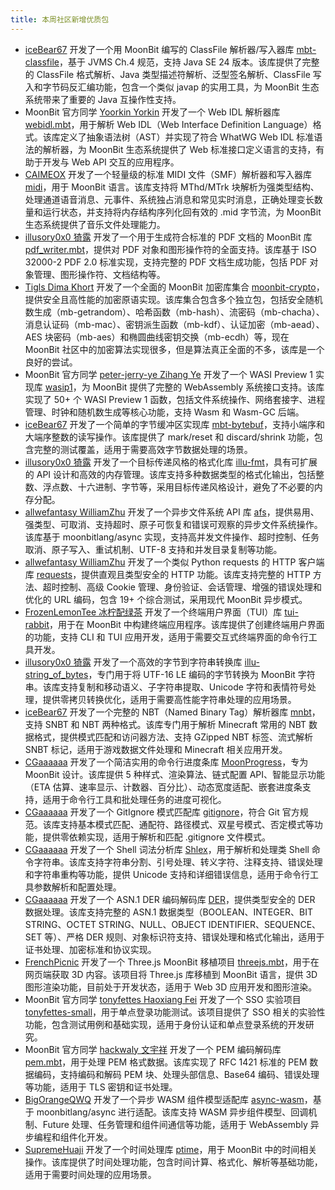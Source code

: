 ```yaml
---
title: 本周社区新增优质包
---
```


- [iceBear67](https://github.com/iceBear67) 开发了一个用 MoonBit 编写的 ClassFile 解析器/写入器库 [mbt-classfile](https://github.com/iceBear67/mbt-classfile)，基于 JVMS Ch.4 规范，支持 Java SE 24 版本。该库提供了完整的 ClassFile 格式解析、Java 类型描述符解析、泛型签名解析、ClassFile 写入和字节码反汇编功能，包含一个类似 javap 的实用工具，为 MoonBit 生态系统带来了重要的 Java 互操作性支持。
- MoonBit 官方同学 [Yoorkin Yorkin](https://github.com/Yoorkin) 开发了一个 Web IDL 解析器库 [webidl.mbt](https://github.com/moonbit-community/webidl.mbt)，用于解析 Web IDL（Web Interface Definition Language）格式。该库定义了抽象语法树（AST）并实现了符合 WhatWG Web IDL 标准语法的解析器，为 MoonBit 生态系统提供了 Web 标准接口定义语言的支持，有助于开发与 Web API 交互的应用程序。
- [CAIMEOX](https://github.com/CAIMEOX) 开发了一个轻量级的标准 MIDI 文件（SMF）解析器和写入器库 [midi](https://github.com/CAIMEOX/midi)，用于 MoonBit 语言。该库支持将 MThd/MTrk 块解析为强类型结构、处理通道语音消息、元事件、系统独占消息和常见实时消息，正确处理变长数量和运行状态，并支持将内存结构序列化回有效的 .mid 字节流，为 MoonBit 生态系统提供了音乐文件处理能力。
- [illusory0x0 猗露](https://github.com/illusory0x0) 开发了一个用于生成符合标准的 PDF 文档的 MoonBit 库 [pdf_writer.mbt](https://github.com/illusory0x0/pdf_writer.mbt)，提供对 PDF 对象和图形操作符的全面支持。该库基于 ISO 32000-2 PDF 2.0 标准实现，支持完整的 PDF 文档生成功能，包括 PDF 对象管理、图形操作符、文档结构等。
- [Tigls Dima Khort](https://github.com/Tigls) 开发了一个全面的 MoonBit 加密库集合 [moonbit-crypto](https://github.com/Tigls/moonbit-crypto)，提供安全且高性能的加密原语实现。该库集合包含多个独立包，包括安全随机数生成（mb-getrandom）、哈希函数（mb-hash）、流密码（mb-chacha）、消息认证码（mb-mac）、密钥派生函数（mb-kdf）、认证加密（mb-aead）、AES 块密码（mb-aes）和椭圆曲线密钥交换（mb-ecdh）等，现在 MoonBit 社区中的加密算法实现很多，但是算法真正全面的不多，该库是一个良好的尝试。
- MoonBit 官方同学 [peter-jerry-ye Zihang Ye](https://github.com/peter-jerry-ye) 开发了一个 WASI Preview 1 实现库 [wasip1](https://github.com/moonbit-community/wasip1)，为 MoonBit 提供了完整的 WebAssembly 系统接口支持。该库实现了 50+ 个 WASI Preview 1 函数，包括文件系统操作、网络套接字、进程管理、时钟和随机数生成等核心功能，支持 Wasm 和 Wasm-GC 后端。
- [iceBear67](https://github.com/iceBear67) 开发了一个简单的字节缓冲区实现库 [mbt-bytebuf](https://github.com/iceBear67/mbt-bytebuf)，支持小端序和大端序整数的读写操作。该库提供了 mark/reset 和 discard/shrink 功能，包含完整的测试覆盖，适用于需要高效字节数据处理的场景。
- [illusory0x0 猗露](https://github.com/illusory0x0) 开发了一个目标传递风格的格式化库 [illu-fmt](https://github.com/moonbit-community/illu-fmt)，具有可扩展的 API 设计和高效的内存管理。该库支持多种数据类型的格式化输出，包括整数、浮点数、十六进制、字节等，采用目标传递风格设计，避免了不必要的内存分配。
- [allwefantasy WilliamZhu](https://github.com/allwefantasy) 开发了一个异步文件系统 API 库 [afs](https://github.com/moonbit-community/afs)，提供易用、强类型、可取消、支持超时、原子可恢复和错误可观察的异步文件系统操作。该库基于 moonbitlang/async 实现，支持高并发文件操作、超时控制、任务取消、原子写入、重试机制、UTF-8 支持和并发目录复制等功能。
- [allwefantasy WilliamZhu](https://github.com/allwefantasy) 开发了一个类似 Python requests 的 HTTP 客户端库 [requests](https://github.com/moonbit-community/requests)，提供直观且类型安全的 HTTP 功能。该库支持完整的 HTTP 方法、超时控制、高级 Cookie 管理、身份验证、会话管理、增强的错误处理和优化的 URL 编码，包含 19+ 个综合测试，采用现代 MoonBit 异步模式。
- [FrozenLemonTee 冰柠配绿茶](https://github.com/FrozenLemonTee) 开发了一个终端用户界面（TUI）库 [tui-rabbit](https://github.com/FrozenLemonTee/tui-rabbit)，用于在 MoonBit 中构建终端应用程序。该库提供了创建终端用户界面的功能，支持 CLI 和 TUI 应用开发，适用于需要交互式终端界面的命令行工具开发。
- [illusory0x0 猗露](https://github.com/illusory0x0) 开发了一个高效的字节到字符串转换库 [illu-string_of_bytes](https://github.com/illusory0x0/illu-string_of_bytes)，专门用于将 UTF-16 LE 编码的字节转换为 MoonBit 字符串。该库支持复制和移动语义、子字符串提取、Unicode 字符和表情符号处理，提供零拷贝转换优化，适用于需要高性能字符串处理的应用场景。
- [iceBear67](https://github.com/iceBear67) 开发了一个完整的 NBT（Named Binary Tag）解析器库 [mnbt](https://github.com/iceBear67/mnbt)，支持 SNBT 和 NBT 两种格式。该库专门用于解析 Minecraft 常用的 NBT 数据格式，提供模式匹配和访问器方法、支持 GZipped NBT 标签、流式解析 SNBT 标记，适用于游戏数据文件处理和 Minecraft 相关应用开发。
- [CGaaaaaa](https://github.com/CGaaaaaa) 开发了一个简洁实用的命令行进度条库 [MoonProgress](https://github.com/CGaaaaaa/MoonProgress)，专为 MoonBit 设计。该库提供 5 种样式、渲染算法、链式配置 API、智能显示功能（ETA 估算、速率显示、计数器、百分比）、动态宽度适配、嵌套进度条支持，适用于命令行工具和批处理任务的进度可视化。
- [CGaaaaaa](https://github.com/CGaaaaaa) 开发了一个 GitIgnore 模式匹配库 [gitignore](https://github.com/CGaaaaaa/gitignore)，符合 Git 官方规范。该库支持基本模式匹配、通配符、路径模式、双星号模式、否定模式等功能，提供零依赖实现，适用于解析和匹配 .gitignore 文件模式。
- [CGaaaaaa](https://github.com/CGaaaaaa) 开发了一个 Shell 词法分析库 [Shlex](https://github.com/CGaaaaaa/Shlex)，用于解析和处理类 Shell 命令字符串。该库支持字符串分割、引号处理、转义字符、注释支持、错误处理和字符串重构等功能，提供 Unicode 支持和详细错误信息，适用于命令行工具参数解析和配置处理。
- [CGaaaaaa](https://github.com/CGaaaaaa) 开发了一个 ASN.1 DER 编码解码库 [DER](https://github.com/CGaaaaaa/DER)，提供类型安全的 DER 数据处理。该库支持完整的 ASN.1 数据类型（BOOLEAN、INTEGER、BIT STRING、OCTET STRING、NULL、OBJECT IDENTIFIER、SEQUENCE、SET 等）、严格 DER 规则、对象标识符支持、错误处理和格式化输出，适用于证书处理、加密标准和协议实现。
- [FrenchPicnic](https://github.com/FrenchPicnic) 开发了一个 Three.js MoonBit 移植项目 [threejs.mbt](https://github.com/FrenchPicnic/threejs.mbt)，用于在网页端获取 3D 内容。该项目将 Three.js 库移植到 MoonBit 语言，提供 3D 图形渲染功能，目前处于开发状态，适用于 Web 3D 应用开发和图形渲染。
- MoonBit 官方同学 [tonyfettes Haoxiang Fei](https://github.com/tonyfettes) 开发了一个 SSO 实验项目 [tonyfettes-small](https://github.com/moonbit-community/tonyfettes-small)，用于单点登录功能测试。该项目提供了 SSO 相关的实验性功能，包含测试用例和基础实现，适用于身份认证和单点登录系统的开发研究。
- MoonBit 官方同学 [hackwaly 文宇祥](https://github.com/hackwaly) 开发了一个 PEM 编码解码库 [pem.mbt](https://github.com/moonbit-community/pem.mbt)，用于处理 PEM 格式数据。该库实现了 RFC 1421 标准的 PEM 数据编码，支持编码和解码 PEM 块、处理头部信息、Base64 编码、错误处理等功能，适用于 TLS 密钥和证书处理。
- [BigOrangeQWQ](https://github.com/BigOrangeQWQ) 开发了一个异步 WASM 组件模型适配库 [async-wasm](https://github.com/BigOrangeQWQ/async-wasm)，基于 moonbitlang/async 进行适配。该库支持 WASM 异步组件模型、回调机制、Future 处理、任务管理和组件间通信等功能，适用于 WebAssembly 异步编程和组件化开发。
- [SupremeHuaji](https://github.com/SupremeHuaji) 开发了一个时间处理库 [ptime](https://github.com/SupremeHuaji/ptime)，用于 MoonBit 中的时间相关操作。该库提供了时间处理功能，包含时间计算、格式化、解析等基础功能，适用于需要时间处理的应用场景。
